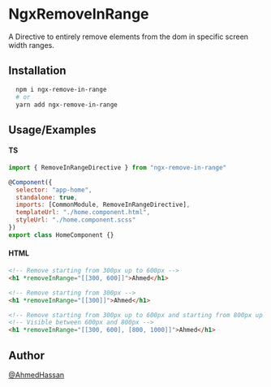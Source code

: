 # NgxRemoveInRange

A Directive to entirely remove elements from the dom in specific screen width ranges.

## Installation

```bash
  npm i ngx-remove-in-range
  # or
  yarn add ngx-remove-in-range
```

## Usage/Examples

#### TS

```javascript
import { RemoveInRangeDirective } from "ngx-remove-in-range"

@Component({
  selector: "app-home",
  standalone: true,
  imports: [CommonModule, RemoveInRangeDirective],
  templateUrl: "./home.component.html",
  styleUrl: "./home.component.scss"
})
export class HomeComponent {}
```

#### HTML

```html
<!-- Remove starting from 300px up to 600px -->
<h1 *removeInRange="[[300, 600]]">Ahmed</h1>

<!-- Remove starting from 300px -->
<h1 *removeInRange="[[300]]">Ahmed</h1>

<!-- Remove starting from 300px up to 600px and starting from 800px up to 1000px -->
<!-- Visible between 600px and 800px -->
<h1 *removeInRange="[[300, 600], [800, 1000]]">Ahmed</h1>
```

## Author

[@AhmedHassan](https://www.linkedin.com/in/ahmedhassan711/)
